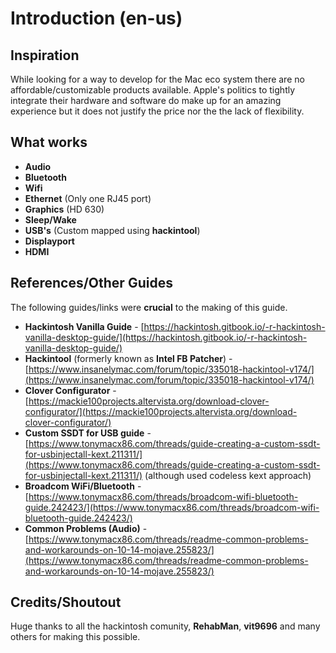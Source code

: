 # Introduction \(en-us\)

## Inspiration

While looking for a way to develop for the Mac eco system there are no affordable/customizable products available. Apple's politics to tightly integrate their hardware and software do make up for an amazing experience but it does not justify the price nor the the lack of flexibility.

## What works

* **Audio**
* **Bluetooth**
* **Wifi**
* **Ethernet** \(Only one RJ45 port\)
* **Graphics** \(HD 630\)
* **Sleep/Wake**
* **USB's** \(Custom mapped using **hackintool**\)
* **Displayport**
* **HDMI**

## References/Other Guides

The following guides/links were **crucial** to the making of this guide.

* **Hackintosh Vanilla Guide** - [https://hackintosh.gitbook.io/-r-hackintosh-vanilla-desktop-guide/](https://hackintosh.gitbook.io/-r-hackintosh-vanilla-desktop-guide/)
* **Hackintool** \(formerly known as **Intel FB Patcher**\) - [https://www.insanelymac.com/forum/topic/335018-hackintool-v174/](https://www.insanelymac.com/forum/topic/335018-hackintool-v174/)
* **Clover Configurator** - [https://mackie100projects.altervista.org/download-clover-configurator/](https://mackie100projects.altervista.org/download-clover-configurator/)
* **Custom SSDT for USB guide**  - [https://www.tonymacx86.com/threads/guide-creating-a-custom-ssdt-for-usbinjectall-kext.211311/](https://www.tonymacx86.com/threads/guide-creating-a-custom-ssdt-for-usbinjectall-kext.211311/) \(although used codeless kext approach\)
*  **Broadcom WiFi/Bluetooth** - [https://www.tonymacx86.com/threads/broadcom-wifi-bluetooth-guide.242423/](https://www.tonymacx86.com/threads/broadcom-wifi-bluetooth-guide.242423/)
* **Common Problems \(Audio\)** - [https://www.tonymacx86.com/threads/readme-common-problems-and-workarounds-on-10-14-mojave.255823/](https://www.tonymacx86.com/threads/readme-common-problems-and-workarounds-on-10-14-mojave.255823/)

## Credits/Shoutout

Huge thanks to all the hackintosh comunity,  **RehabMan**, **vit9696** and many others for making this possible.

